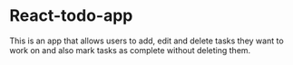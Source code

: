 # React-todo-app
This is an app that allows users to add, edit and delete tasks they want to work on and also mark tasks as complete without deleting them.
